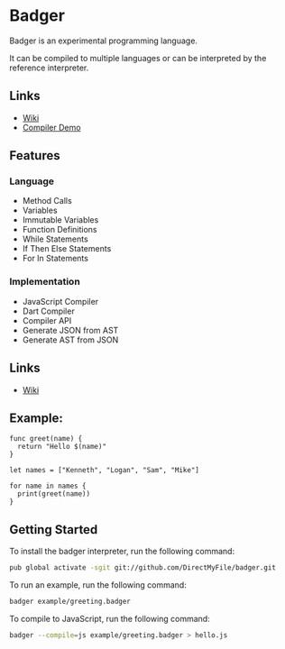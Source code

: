 # Badger

Badger is an experimental programming language.

It can be compiled to multiple languages or can be interpreted by the reference interpreter.

## Links

- [Wiki](https://github.com/DirectMyFile/badger/wiki)
- [Compiler Demo](http://directmyfile.github.io/badger-site/compiler.html)

## Features

### Language

- Method Calls
- Variables
- Immutable Variables
- Function Definitions
- While Statements
- If Then Else Statements
- For In Statements

### Implementation

- JavaScript Compiler
- Dart Compiler
- Compiler API
- Generate JSON from AST
- Generate AST from JSON

## Links

- [Wiki]()


## Example:

```badger
func greet(name) {
  return "Hello $(name)"
}

let names = ["Kenneth", "Logan", "Sam", "Mike"]

for name in names {
  print(greet(name))
}
```

## Getting Started

To install the badger interpreter, run the following command:

```bash
pub global activate -sgit git://github.com/DirectMyFile/badger.git
```

To run an example, run the following command:

```bash
badger example/greeting.badger
```

To compile to JavaScript, run the following command:

```bash
badger --compile=js example/greeting.badger > hello.js
```
